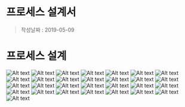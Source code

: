 **프로세스 설계서**
=======================================
>작성날짜 : 2019-05-09

**프로세스 설계**
=======================================

![Alt text](/images/7.Process_Design_Document/Q1-1.jpg "Q1-1")
![Alt text](/images/7.Process_Design_Document/Q1-1(remain).jpg "Q1-1(remain)")
![Alt text](/images/7.Process_Design_Document/Q1-2.jpg "Q1-2")
![Alt text](/images/7.Process_Design_Document/Q2-1.jpg "Q2-1")
![Alt text](/images/7.Process_Design_Document/Q2-2.jpg "Q2-2")
![Alt text](/images/7.Process_Design_Document/Q2-3.jpg "Q2-3")
![Alt text](/images/7.Process_Design_Document/Q2-4.jpg "Q2-4")
![Alt text](/images/7.Process_Design_Document/Q2-5.jpg "Q2-5")
![Alt text](/images/7.Process_Design_Document/Q2-6.jpg "Q2-6")
![Alt text](/images/7.Process_Design_Document/Q2-7.jpg "Q2-7")
![Alt text](/images/7.Process_Design_Document/Q3-1.jpg "Q3-1")
![Alt text](/images/7.Process_Design_Document/Q3-2.jpg "Q3-2")
![Alt text](/images/7.Process_Design_Document/Q3-3.jpg "Q3-3")
![Alt text](/images/7.Process_Design_Document/Q3-4.jpg "Q3-4")
![Alt text](/images/7.Process_Design_Document/Q3-5.jpg "Q3-5")
![Alt text](/images/7.Process_Design_Document/Q4-1.jpg "Q4-1")
![Alt text](/images/7.Process_Design_Document/Q4-2.jpg "Q4-2")
![Alt text](/images/7.Process_Design_Document/Q4-3.jpg "Q4-3")
![Alt text](/images/7.Process_Design_Document/Q4-4.jpg "Q4-4")
![Alt text](/images/7.Process_Design_Document/Q4-5.jpg "Q4-5")
![Alt text](/images/7.Process_Design_Document/Q4-6.jpg "Q4-6")
![Alt text](/images/7.Process_Design_Document/Q4-7.jpg "Q4-7")
![Alt text](/images/7.Process_Design_Document/Q4-8.jpg "Q4-8")
![Alt text](/images/7.Process_Design_Document/Q4-9.jpg "Q4-9")
![Alt text](/images/7.Process_Design_Document/Q4-10.jpg "Q4-10")
![Alt text](/images/7.Process_Design_Document/Q5-1.jpg "Q5-1")
![Alt text](/images/7.Process_Design_Document/Q5-2.jpg "Q5-2")
![Alt text](/images/7.Process_Design_Document/Q5-3.jpg "Q5-3")
![Alt text](/images/7.Process_Design_Document/Q5-4.jpg "Q5-4")